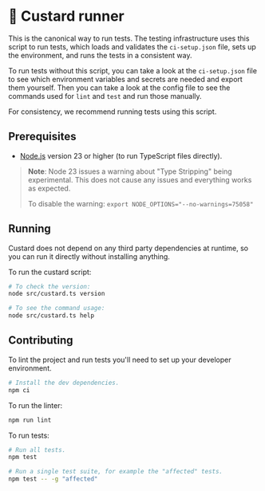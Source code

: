 # 🍮 Custard runner

This is the canonical way to run tests.
The testing infrastructure uses this script to run tests, which loads and validates the `ci-setup.json` file, sets up the environment, and runs the tests in a consistent way.

To run tests without this script, you can take a look at the `ci-setup.json` file to see which environment variables and secrets are needed and export them yourself.
Then you can take a look at the config file to see the commands used for `lint` and `test` and run those manually.

For consistency, we recommend running tests using this script.

## Prerequisites

- [Node.js](https://nodejs.org/en/download/current) version 23 or higher (to run TypeScript files directly).

> **Note**: Node 23 issues a warning about "Type Stripping" being experimental.
> This does not cause any issues and everything works as expected.
>
> To disable the warning: `export NODE_OPTIONS="--no-warnings=75058"`

## Running

Custard does not depend on any third party dependencies at runtime, so you can run it directly without installing anything.

To run the custard script:

```sh
# To check the version:
node src/custard.ts version

# To see the command usage:
node src/custard.ts help
```

## Contributing

To lint the project and run tests you'll need to set up your developer environment.

```sh
# Install the dev dependencies.
npm ci
```

To run the linter:

```sh
npm run lint
```

To run tests:

```sh
# Run all tests.
npm test

# Run a single test suite, for example the "affected" tests.
npm test -- -g "affected"
```
